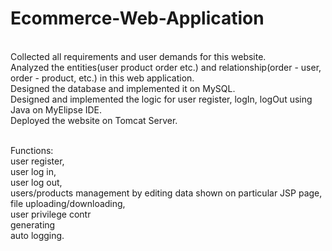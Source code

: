 # Ecommerce-Web-Application

<br>Collected all requirements and user demands for this website.
<br>Analyzed the entities(user product order etc.) and relationship(order - user, order - product, etc.)  in this web application.
<br>Designed the database and implemented it on MySQL.
<br>Designed and implemented the logic for user register, logIn, logOut using Java on MyElipse IDE.
<br>Deployed the website on Tomcat Server.


<br>Functions: 
          <br>user register,
          <br>user log in,
          <br>user log out,
	  <br>users/products management by editing data shown on particular JSP page, 
	  <br>file uploading/downloading, 
	  <br>user privilege contr
	  <br>generating
	  <br>auto logging.

